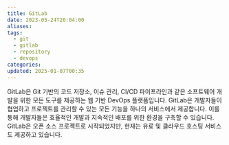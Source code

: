 ```yaml
---
title: GitLab
date: 2023-05-24T20:04:00
aliases: 
tags:
  - git
  - gitlab
  - repository
  - devops
categories: 
updated: 2025-01-07T00:35
---
```


GitLab은 Git 기반의 코드 저장소, 이슈 관리, CI/CD 파이프라인과 같은 소프트웨어 개발을 위한 모든 도구를 제공하는 웹 기반 DevOps 플랫폼입니다. GitLab은 개발자들이 협업하고 프로젝트를 관리할 수 있는 모든 기능을 하나의 서비스에서 제공합니다. 이를 통해 개발자들은 효율적인 개발과 지속적인 배포를 위한 환경을 구축할 수 있습니다. GitLab은 오픈 소스 프로젝트로 시작되었지만, 현재는 유료 및 클라우드 호스팅 서비스도 제공하고 있습니다.
